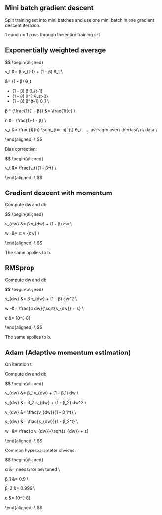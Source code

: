 ## Mini batch gradient descent

Split training set into mini batches and use one mini batch in one gradient descent iteration.

1 epoch = 1 pass through the entire training set

## Exponentially weighted average

$$
\begin{aligned}

v_t &= β v_{t-1} + (1 - β) θ_t \\

&=
(1 - β) θ_t
+ (1 - β) β θ_{t-1}
+ (1 - β) β^2 θ_{t-2}
+ (1 - β) β^{t-1} θ_1 \\

β ^ {\frac{1}{1 - β}} &= \frac{1}{e} \\

n &= \frac{1}{1 - β} \\

v_t &≈ \frac{1}{n} \sum_{i=t-n}^{t} θ_i ...... average\ over\ the\ last\ n\ data \\

\end{aligned} \\
$$

Bias correction:

$$
\begin{aligned}

v_t &= \frac{v_t}{1 - β^t} \\

\end{aligned} \\
$$

## Gradient descent with momentum

Compute dw and db.

$$
\begin{aligned}

v_{dw} &= β v_{dw} + (1 - β) dw \\

w -&= α v_{dw} \\

\end{aligned} \\
$$

The same applies to b.

## RMSprop

Compute dw and db.

$$
\begin{aligned}

s_{dw} &= β v_{dw} + (1 - β) dw^2 \\

w -&= \frac{α dw}{\sqrt{s_{dw}} + ε} \\

ε &= 10^{-8}

\end{aligned} \\
$$

The same applies to b.

## Adam (Adaptive momentum estimation)

On iteration t:

Compute dw and db.

$$
\begin{aligned}

v_{dw} &= β_1 v_{dw} + (1 - β_1) dw \\

s_{dw} &= β_2 s_{dw} + (1 - β_2) dw^2 \\

v_{dw} &= \frac{v_{dw}}{1 - β_1^t} \\

s_{dw} &= \frac{s_{dw}}{1 - β_2^t} \\

w -&= \frac{α v_{dw}}{\sqrt{s_{dw}} + ε}

\end{aligned} \\
$$

Common hyperparameter choices:

$$
\begin{aligned}

α &= needs\ to\ be\ tuned \\

β_1 &= 0.9 \\

β_2 &= 0.999 \\

ε &= 10^{-8}

\end{aligned} \\
$$
